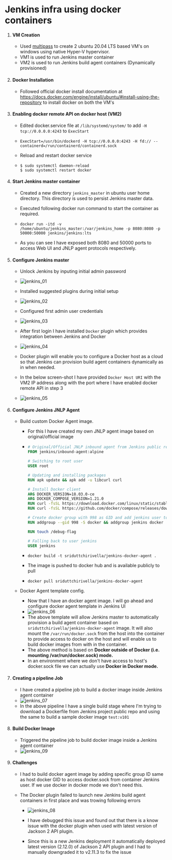 # Jenkins infra using docker containers

1. #### VM Creation

   - Used [multipass](https://multipass.run/) to create 2 ubuntu 20.04 LTS based VM's on windows using native Hyper-V hypervisor.
   - VM1 is used to run Jenkins master container
   - VM2 is used to run Jenkins build agent containers (Dynamically provisioned)

2. #### Docker Installation

   - Followed official docker install documentation at https://docs.docker.com/engine/install/ubuntu/#install-using-the-repository to install docker on both the VM's

3. #### Enabling docker remote API on docker host (VM2)

   - Edited docker.service file at `/lib/systemd/system/` to add `-H tcp://0.0.0.0:4243` to `ExecStart`

   - ```shell
     ExecStart=/usr/bin/dockerd -H tcp://0.0.0.0:4243 -H fd:// --containerd=/run/containerd/containerd.sock
     ```

   - Reload and restart docker service

   - ```shell
     $ sudo systemctl daemon-reload
     $ sudo systemctl restart docker
     ```

4. #### Start Jenkins master container

   - Created a new directory `jenkins_master` in ubuntu user home directory. This directory is used to persist Jenkins master data.

   - Executed following docker run command to start the container as required.

   - ```shell
     docker run -itd -v /home/ubuntu/jenkins_master:/var/jenkins_home -p 8080:8080 -p 50000:50000 jenkins/jenkins:lts
     ```

   - As you can see I have exposed both 8080 and 50000 ports to access Web UI and JNLP agent protocols respectively.

5. #### Configure Jenkins master

   - Unlock Jenkins by inputing initial admin password

   - ![jenkins_01](https://user-images.githubusercontent.com/76213115/102697731-1c0e7280-425e-11eb-8654-7da146bbaca0.png)
   - Installed suggested plugins during initial setup
   - ![jenkins_02](https://user-images.githubusercontent.com/76213115/102697732-1d3f9f80-425e-11eb-8590-b4e269a222d5.png)
   - Configured first admin user credentials
   - ![jenkins_03](https://user-images.githubusercontent.com/76213115/102697733-1dd83600-425e-11eb-8730-5faf5b5bb93e.png)
   - After first login I have installed `Docker` plugin which provides integration between Jenkins and Docker
   - ![jenkins_04](https://user-images.githubusercontent.com/76213115/102697734-1dd83600-425e-11eb-907f-c0033562687b.png)
   - Docker plugin will enable you to configure a Docker host as a cloud so that Jenkins can provision build agent containers dynamically as in when needed.
   - In the below screen-shot I have provided `Docker Host URI` with the VM2 IP address along with the port where I have enabled docker remote API in step 3
   - ![jenkins_05](https://user-images.githubusercontent.com/76213115/102697735-1e70cc80-425e-11eb-9a85-a0e61695a212.png)

6. #### Configure Jenkins JNLP Agent

   - Build custom Docker Agent image.

     - For this I have created my own JNLP agent image based on original/official image

     - ```dockerfile
       # Original/Official JNLP inbound agent from Jenkins public repo
       FROM jenkins/inbound-agent:alpine
       
       # Switching to root user
       USER root
       
       # Updating and installing packages
       RUN apk update && apk add -u libcurl curl
       
       # Install Docker client
       ARG DOCKER_VERSION=18.03.0-ce
       ARG DOCKER_COMPOSE_VERSION=1.21.0
       RUN curl -fsSL https://download.docker.com/linux/static/stable/`uname -m`/docker-$DOCKER_VERSION.tgz | tar --strip-components=1 -xz -C /usr/local/bin docker/docker
       RUN curl -fsSL https://github.com/docker/compose/releases/download/$DOCKER_COMPOSE_VERSION/docker-compose-`uname -s`-`uname -m` > /usr/local/bin/docker-compose && chmod +x /usr/local/bin/docker-compose
       
       # Create docker group with 998 as GID and add jenkins user to docker group
       RUN addgroup --gid 998 -S docker && addgroup jenkins docker
       
       RUN touch /debug-flag
       
       # Falling back to user jenkins
       USER jenkins
       ```

     - ```shell
       docker build -t sriduttchirivella/jenkins-docker-agent .
       ```

     - The image is pushed to docker hub and is available publicly to pull

     - ```shell
       docker pull sriduttchirivella/jenkins-docker-agent
       ```

   - Docker Agent template config.

     - Now that I have an docker agent image. I will go ahead and configure docker agent template in Jenkins UI
     - ![jenkins_06](https://user-images.githubusercontent.com/76213115/102697737-1f096300-425e-11eb-9dbb-a4d703f04023.png)
     - The above template will allow Jenkins master to automatically provision a build agent container based on `sriduttchirivella/jenkins-docker-agent` image. It will also mount the `/var/run/docker.sock` from the host into the container to provide access to docker on the host and will enable us to build docker images from with in the container.
     - The above method is based on **Docker outside of Docker (i.e. mounting /var/run/docker.sock) mode.**
     - In an environment where we don't have access to host's docker.sock file we can actually use **Docker in Docker mode.**

7. #### Creating a pipeline Job

   - I have created a pipeline job to build a docker image inside Jenkins agent container
   - ![jenkins_07](https://user-images.githubusercontent.com/76213115/102697738-1fa1f980-425e-11eb-8237-26ad36b714eb.png)
   - In the above pipeline I have a single build stage where I'm trying to download a Dockerfile from Jenkins project public repo and using the same to build a sample docker image `test:v101`

8. #### Build Docker Image

     - Triggered the pipeline job to build docker image inside a Jenkins agent container
     - ![jenkins_09](https://user-images.githubusercontent.com/76213115/102698571-68f54780-4264-11eb-9e7e-a6c2887180be.png)

9. #### Challenges

     - I had to build docker agent image by adding specific group ID same as host docker GID to access docker.sock from container Jenkins user. If we use docker in docker mode we don't need this.

     - The Docker plugin failed to launch new Jenkins build agent containers in first place and was trowing following errors

          - ![jenkins_08](https://user-images.githubusercontent.com/76213115/102697740-203a9000-425e-11eb-9c10-94e8cc9865ec.png)
          - I have debugged this issue and found out that there is a know issue with the docker plugin when used with latest version of Jackson 2 API plugin.

          - Since this is a new Jenkins deployment it automatically deployed latest version (2.12.0) of Jackson 2 API plugin and I had to manually downgraded it to v2.11.3 to fix the issue
